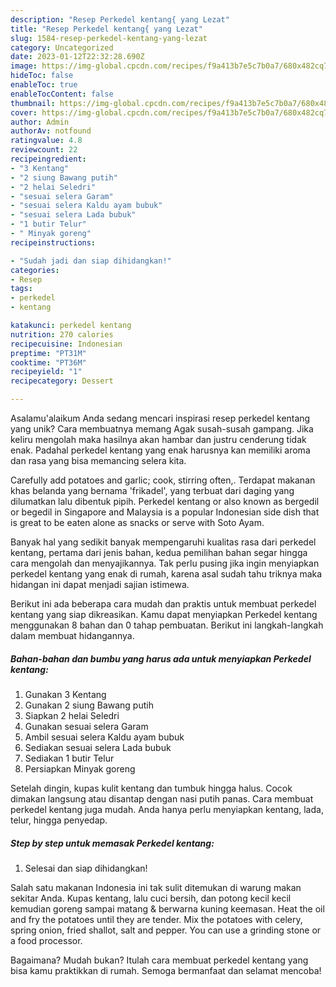 ```yaml
---
description: "Resep Perkedel kentang{ yang Lezat"
title: "Resep Perkedel kentang{ yang Lezat"
slug: 1584-resep-perkedel-kentang-yang-lezat
category: Uncategorized
date: 2023-01-12T22:32:28.690Z
image: https://img-global.cpcdn.com/recipes/f9a413b7e5c7b0a7/680x482cq70/perkedel-kentang-foto-resep-utama.jpg
hideToc: false
enableToc: true
enableTocContent: false
thumbnail: https://img-global.cpcdn.com/recipes/f9a413b7e5c7b0a7/680x482cq70/perkedel-kentang-foto-resep-utama.jpg
cover: https://img-global.cpcdn.com/recipes/f9a413b7e5c7b0a7/680x482cq70/perkedel-kentang-foto-resep-utama.jpg
author: Admin
authorAv: notfound
ratingvalue: 4.8
reviewcount: 22
recipeingredient:
- "3 Kentang"
- "2 siung Bawang putih"
- "2 helai Seledri"
- "sesuai selera Garam"
- "sesuai selera Kaldu ayam bubuk"
- "sesuai selera Lada bubuk"
- "1 butir Telur"
- " Minyak goreng"
recipeinstructions:

- "Sudah jadi dan siap dihidangkan!"
categories:
- Resep
tags:
- perkedel
- kentang

katakunci: perkedel kentang 
nutrition: 270 calories
recipecuisine: Indonesian
preptime: "PT31M"
cooktime: "PT36M"
recipeyield: "1"
recipecategory: Dessert

---
```



Asalamu'alaikum Anda sedang mencari inspirasi resep perkedel kentang yang unik? Cara membuatnya memang Agak susah-susah gampang. Jika keliru mengolah maka hasilnya akan hambar dan justru cenderung tidak enak. Padahal perkedel kentang yang enak harusnya kan memiliki aroma dan rasa yang bisa memancing selera kita.


Carefully add potatoes and garlic; cook, stirring often,. Terdapat makanan khas belanda yang bernama &#39;frikadel&#39;, yang terbuat dari daging yang dilumatkan lalu dibentuk pipih. Perkedel kentang or also known as bergedil or begedil in Singapore and Malaysia is a popular Indonesian side dish that is great to be eaten alone as snacks or serve with Soto Ayam.

Banyak hal yang sedikit banyak mempengaruhi kualitas rasa dari perkedel kentang, pertama dari jenis bahan, kedua pemilihan bahan segar hingga cara mengolah dan menyajikannya. Tak perlu pusing jika ingin menyiapkan perkedel kentang yang enak di rumah, karena asal sudah tahu triknya maka hidangan ini dapat menjadi sajian istimewa.


Berikut ini ada beberapa cara mudah dan praktis untuk membuat perkedel kentang yang siap dikreasikan. Kamu dapat menyiapkan Perkedel kentang menggunakan 8 bahan dan 0 tahap pembuatan. Berikut ini langkah-langkah dalam membuat hidangannya.

<!--inarticleads1-->

##### Bahan-bahan dan bumbu yang harus ada untuk menyiapkan Perkedel kentang:

1. Gunakan 3 Kentang
1. Gunakan 2 siung Bawang putih
1. Siapkan 2 helai Seledri
1. Gunakan sesuai selera Garam
1. Ambil sesuai selera Kaldu ayam bubuk
1. Sediakan sesuai selera Lada bubuk
1. Sediakan 1 butir Telur
1. Persiapkan  Minyak goreng


Setelah dingin, kupas kulit kentang dan tumbuk hingga halus. Cocok dimakan langsung atau disantap dengan nasi putih panas. Cara membuat perkedel kentang juga mudah. Anda hanya perlu menyiapkan kentang, lada, telur, hingga penyedap. 

<!--inarticleads2-->

##### Step by step untuk memasak Perkedel kentang:


1. Selesai dan siap dihidangkan!

Salah satu makanan Indonesia ini tak sulit ditemukan di warung makan sekitar Anda. Kupas kentang, lalu cuci bersih, dan potong kecil kecil kemudian goreng sampai matang &amp; berwarna kuning keemasan. Heat the oil and fry the potatoes until they are tender. Mix the potatoes with celery, spring onion, fried shallot, salt and pepper. You can use a grinding stone or a food processor. 

Bagaimana? Mudah bukan? Itulah cara membuat perkedel kentang yang bisa kamu praktikkan di rumah. Semoga bermanfaat dan selamat mencoba!
